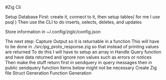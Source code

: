 #Zig Cli

Setup Database First:
create it, connect to it, then setup tables( for me I use psql )
Then use the CLI to do inserts, selects, deletes, and updates

Store information in ~/.config/ziglc/config.json

The next step:
Capture Output so it is returnable in a function
    This will have to be done in ./src/pg_proto_response.zig so that instead of printing values are returned
To do this I will have to setup an array in Handle Query function and have data returned and ignore non values such as errors or notices
Then make the stuff return first in sendquery in query messages then in public sendquery function
Items below might not be necessary
Create Zig file
Struct Generation
Function Generation

